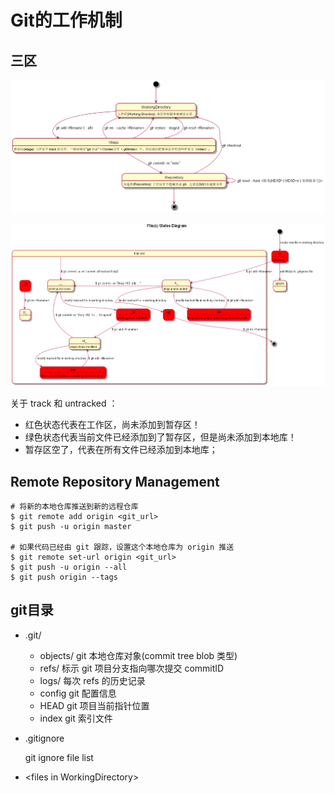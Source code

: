 # Git的工作机制

## 三区

![ThreeArea_StateDiagram](_pumls/ThreeArea_StateDiagram.png)



![file-state-diagram](_pumls/file-state-diagram.png)

关于 track 和 untracked ：

- 红色状态代表在工作区，尚未添加到暂存区！
- 绿色状态代表当前文件已经添加到了暂存区，但是尚未添加到本地库！
- 暂存区空了，代表在所有文件已经添加到本地库；

## Remote Repository Management

```shell
# 将新的本地仓库推送到新的远程仓库
$ git remote add origin <git_url>
$ git push -u origin master

# 如果代码已经由 git 跟踪，设置这个本地仓库为 origin 推送
$ git remote set-url origin <git_url>
$ git push -u origin --all
$ git push origin --tags
```



## git目录

- .git/
  - objects/
    git 本地仓库对象(commit tree blob 类型)
  - refs/
    标示 git 项目分支指向哪次提交 commitID
  - logs/
    每次 refs 的历史记录
  - config
    git 配置信息
  - HEAD
    git 项目当前指针位置
  - index
    git 索引文件
  
- .gitignore

  git ignore file list

- \<files in WorkingDirectory\>

